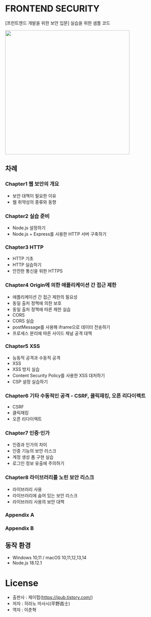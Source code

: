 # FRONTEND SECURITY

[프런트엔드 개발을 위한 보안 입문] 실습을 위한 샘플 코드

<img src="https://github.com/developer-book/security/assets/147061870/2a893ec3-4c30-4ba7-a4d0-c2e7b4a316ce" height="400" />

## 차례
### Chapter1 웹 보안의 개요
- 보안 대책이 필요한 이유
- 웹 취약성의 종류와 동향
### Chapter2 실습 준비
- Node.js 설정하기
- Node.js + Express를 사용한 HTTP 서버 구축하기
### Chapter3 HTTP
- HTTP 기초
- HTTP 실습하기
- 안전한 통신을 위한 HTTPS
### Chapter4 Origin에 의한 애플리케이션 간 접근 제한
- 애플리케이션 간 접근 제한의 필요성
- 동일 출처 정책에 의한 보호
- 동일 출처 정책에 따른 제한 실습
- CORS
- CORS 실습
- postMessage를 사용해 iframe으로 데이터 전송하기
- 프로세스 분리에 따른 사이드 채널 공격 대책
### Chapter5 XSS
- 능동적 공격과 수동적 공격
- XSS
- XSS 방지 실습
- Content Security Policy를 사용한 XSS 대처하기
- CSP 설정 실습하기
### Chapter6 기타 수동적인 공격 - CSRF, 클릭재킹, 오픈 리다이렉트
- CSRF
- 클릭재킹
- 오픈 리다이렉트
### Chapter7 인증⋅인가
- 인증과 인가의 차이
- 인증 기능의 보안 리스크
- 계정 생성 폼 구현 실습
- 로그인 정보 유출에 주의하기
### Chapter8 라이브러리를 노린 보안 리스크
- 라이브러리 사용
- 라이브러리에 숨어 있는 보안 리스크
- 라이브러리 사용의 보안 대책
### Appendix A
### Appendix B

## 동작 환경

- Windows 10,11 / macOS 10,11,12,13,14
- Node.js 18.12.1

# License

- 출판사 : 제이펍(https://jpub.tistory.com/)
- 저자 : 히라노 마사시(平野昌士)
- 역자 : 이춘혁
